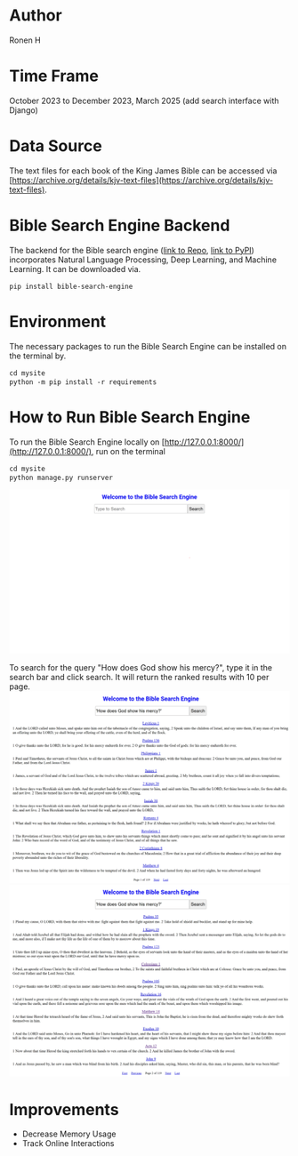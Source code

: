 # Author
Ronen H  

# Time Frame
October 2023 to December 2023, March 2025 (add search interface with Django)

# Data Source
The text files for each book of the King James Bible can be accessed via [https://archive.org/details/kjv-text-files](https://archive.org/details/kjv-text-files).

# Bible Search Engine Backend
The backend for the Bible search engine ([link to Repo](https://github.com/ronenh24/bible_search_engine), [link to PyPI](https://pypi.org/project/bible-search-engine/)) incorporates Natural Language Processing, Deep Learning, and Machine Learning. It can be downloaded via.
```commandline
pip install bible-search-engine
```

# Environment
The necessary packages to run the Bible Search Engine can be installed on the terminal by.
```commandline
cd mysite
python -m pip install -r requirements
```

# How to Run Bible Search Engine
To run the Bible Search Engine locally on [http://127.0.0.1:8000/](http://127.0.0.1:8000/), run on the terminal
```commandline
cd mysite
python manage.py runserver
```
![home_page.png](home_page.png)


To search for the query "How does God show his mercy?", type it in the search bar and click search. It will return the ranked results with 10 per page.
![first_page.png](first_page.png)
![second_page.png](second_page.png)

# Improvements
- Decrease Memory Usage
- Track Online Interactions
